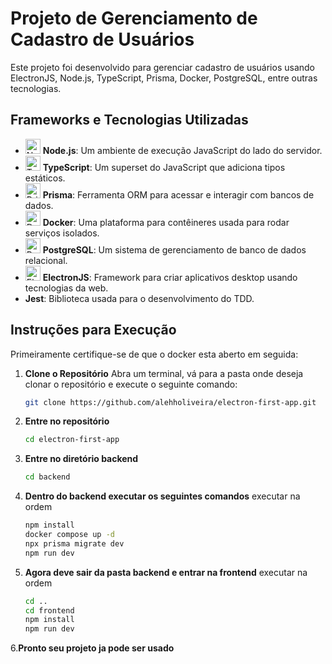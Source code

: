 
# Projeto de Gerenciamento de Cadastro de Usuários

Este projeto foi desenvolvido para gerenciar cadastro de usuários usando ElectronJS, Node.js, TypeScript, Prisma, Docker, PostgreSQL, entre outras tecnologias.

## Frameworks e Tecnologias Utilizadas
- <img src="https://static-00.iconduck.com/assets.00/node-js-icon-454x512-nztofx17.png" alt="Node.js" width="24" height="24"> **Node.js**: Um ambiente de execução JavaScript do lado do servidor.
- <img src="https://upload.wikimedia.org/wikipedia/commons/4/4c/Typescript_logo_2020.svg" alt="TypeScript" width="24" height="24"> **TypeScript**: Um superset do JavaScript que adiciona tipos estáticos.
- <img src="https://cdn.worldvectorlogo.com/logos/prisma-3.svg" alt="Prisma" width="24" height="24"> **Prisma**: Ferramenta ORM para acessar e interagir com bancos de dados.
- <img src="https://w7.pngwing.com/pngs/991/165/png-transparent-docker-hd-logo-thumbnail.png" alt="Docker" width="24" height="24"> **Docker**: Uma plataforma para contêineres usada para rodar serviços isolados.
- <img src="https://upload.wikimedia.org/wikipedia/commons/2/29/Postgresql_elephant.svg" alt="PostgreSQL" width="24" height="24"> **PostgreSQL**: Um sistema de gerenciamento de banco de dados relacional.
- <img src="https://upload.wikimedia.org/wikipedia/commons/9/91/Electron_Software_Framework_Logo.svg" alt="ElectronJS" width="24" height="24"> **ElectronJS**: Framework para criar aplicativos desktop usando tecnologias da web.
- **Jest**: Biblioteca usada para o desenvolvimento do TDD.

## Instruções para Execução
Primeiramente certifique-se de que o docker esta aberto em seguida:

1. **Clone o Repositório**
   Abra um terminal, vá para a pasta onde deseja clonar o repositório e execute o seguinte comando:
   ```bash
   git clone https://github.com/alehholiveira/electron-first-app.git
2. **Entre no repositório**
   ```bash
   cd electron-first-app
3. **Entre no diretório backend**
   ```bash
   cd backend
4. **Dentro do backend executar os seguintes comandos**
   executar na ordem
   ```bash
   npm install
   docker compose up -d
   npx prisma migrate dev
   npm run dev
5. **Agora deve sair da pasta backend e entrar na frontend**
    executar na ordem
   ```bash
   cd ..
   cd frontend
   npm install
   npm run dev
6.**Pronto seu projeto ja pode ser usado**
   

